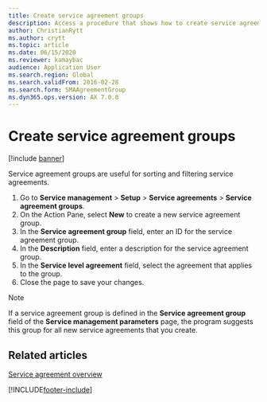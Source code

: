 ```yaml
---
title: Create service agreement groups  
description: Access a procedure that shows how to create service agreement groups, including a step-by-step process for setting up service agreement groups.
author: ChristianRytt
ms.author: crytt
ms.topic: article
ms.date: 06/15/2020
ms.reviewer: kamaybac
audience: Application User
ms.search.region: Global
ms.search.validFrom: 2016-02-28
ms.search.form: SMAAgreementGroup
ms.dyn365.ops.version: AX 7.0.0
---
```


# Create service agreement groups

[!include [banner](../includes/banner.md)]

Service agreement groups are useful for sorting and filtering service agreements.

1. Go to **Service management** \> **Setup** \> **Service agreements** \> **Service agreement groups**.
1. On the Action Pane, select **New** to create a new service agreement group.
1. In the **Service agreement group** field, enter an ID for the service agreement group.
1. In the **Description** field, enter a description for the service agreement group.
1. In the **Service level agreement** field, select the agreement that applies to the group.
1. Close the page to save your changes.

> [!NOTE]
> If a service agreement group is defined in the **Service agreement group** field of the **Service management parameters** page, the program suggests this group for all new service agreements that you create.

## Related articles

[Service agreement overview](service-agreement-groups.md)


[!INCLUDE[footer-include](../../includes/footer-banner.md)]